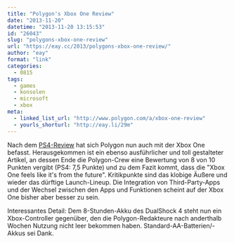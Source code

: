 ```yaml
---
title: "Polygon's Xbox One Review"
date: "2013-11-20"
datetime: "2013-11-20 13:15:53"
id: "26043"
slug: "polygons-xbox-one-review"
url: "https://eay.cc/2013/polygons-xbox-one-review/"
author: "eay"
format: "link"
categories:
  - 0815
tags:
  - games
  - konsolen
  - microsoft
  - xbox
meta:
  - linked_list_url: "http://www.polygon.com/a/xbox-one-review"
  - yourls_shorturl: "http://eay.li/29m"
---
```


Nach dem [PS4-Review](//eay.cc/2013/polygons-playstation-4-review/) hat sich Polygon nun auch mit der Xbox One befasst. Herausgekommen ist ein ebenso ausführlicher und toll gestalteter Artikel, an dessen Ende die Polygon-Crew eine Bewertung von 8 von 10 Punkten vergibt (PS4: 7,5 Punkte) und zu dem Fazit kommt, dass die "Xbox One feels like it's from the future". Kritikpunkte sind das klobige Äußere und wieder das dürftige Launch-Lineup. Die Integration von Third-Party-Apps und der Wechsel zwischen den Apps und Funktionen scheint auf der Xbox One bisher aber besser zu sein.

Interessantes Detail: Dem 8-Stunden-Akku des DualShock 4 steht nun ein Xbox-Controller gegenüber, den die Polygon-Redakteure nach anderthalb Wochen Nutzung nicht leer bekommen haben. Standard-AA-Batterien/-Akkus sei Dank.
